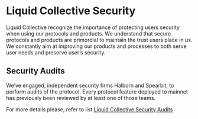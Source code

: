 # Liquid Collective Security

Liquid Collective recognize the importance of protecting users security when using our protocols and products. We understand that secure protocols and products are primordial to maintain the trust users place in us. We constantly aim at improving our products and processes to both serve user needs and preserve user’s security. 

## Security Audits

We’ve engaged, independent security firms Halborn and Spearbit, to perform audits of the protocol. Every protocol feature deployed to mainnet has previously been reviewed by at least one of those teams.

For more details please, refer to list [Liquid Collective Security Audits](AUDITS.md)
